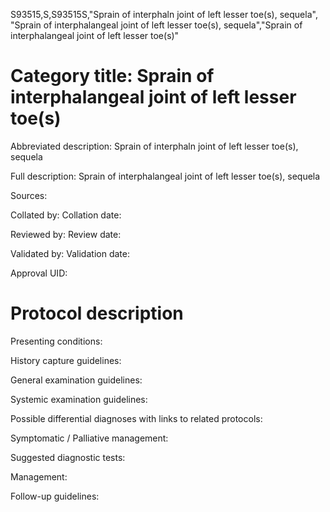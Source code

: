 S93515,S,S93515S,"Sprain of interphaln joint of left lesser toe(s), sequela", "Sprain of interphalangeal joint of left lesser toe(s), sequela","Sprain of interphalangeal joint of left lesser toe(s)"
# Category title: Sprain of interphalangeal joint of left lesser toe(s)

Abbreviated description: Sprain of interphaln joint of left lesser toe(s), sequela

Full description: Sprain of interphalangeal joint of left lesser toe(s), sequela

Sources:

Collated by:
Collation date:

Reviewed by:
Review date:

Validated by:
Validation date:

Approval UID:

# Protocol description

Presenting conditions:

History capture guidelines:

General examination guidelines:

Systemic examination guidelines:

Possible differential diagnoses with links to related protocols:

Symptomatic / Palliative management:

Suggested diagnostic tests:

Management:

Follow-up guidelines:

